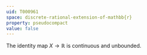 ```yaml
---
uid: T000961
space: discrete-rational-extension-of-mathbb{r}
property: pseudocompact
value: false
---
```

The identity map $X \rightarrow \mathbb{R}$ is continuous and unbounded.

